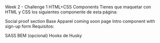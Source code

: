 Week 2 - Challenge 1
HTML+CSS Components
Tienes que maquetar con HTML y CSS los siguientes componente de esta página:

Social proof section
Base Apparel coming soon page
Intro component with sign-up form
Requisitos:

SASS
BEM (opcional)
Hooks de Husky
